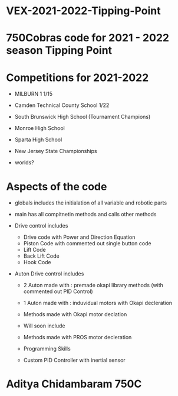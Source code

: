 # VEX-2021-2022-Tipping-Point
# 750Cobras code for 2021 - 2022 season Tipping Point

# Competitions for 2021-2022
- MILBURN 1 1/15
- Camden Technical County School 1/22
- South Brunswick High School (Tournament Champions)

- Monroe High School
- Sparta High School
- New Jersey State Championships

- worlds?


# Aspects of the code
- globals includes the initialation of all variable and robotic parts
- main has all compitnetin methods and calls other methods

- Drive control includes
    - Drive code with Power and Direction Equation
    - Piston Code with commented out single button code
    - Lift Code
    - Back Lift Code
    - Hook Code

- Auton Drive control includes
    - 2 Auton made with : premade okapi library methods (with commented out PID Control)
    - 1 Auton made with : induvidual motors with Okapi decleration
    - Methods made with Okapi motor declation

    - Will soon include 
    - Methods made with PROS motor decleration
    - Programming Skills
    - Custom PID Controller with inertial sensor

# Aditya Chidambaram 750C

